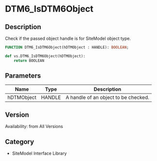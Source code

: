 # DTM6_IsDTM6Object

## Description
Check if the passed object handle is for SiteModel object type.

```pascal
FUNCTION DTM6_IsDTM6Object(hDTMObject : HANDLE): BOOLEAN;
```

```python
def vs.DTM6_IsDTM6Object(hDTMObject):
    return BOOLEAN
```

## Parameters
|Name|Type|Description|
|---|---|---|
|hDTMObject|HANDLE|A handle of an object to be checked.|

## Version
Availability: from All Versions

## Category
* SiteModel Interface Library

